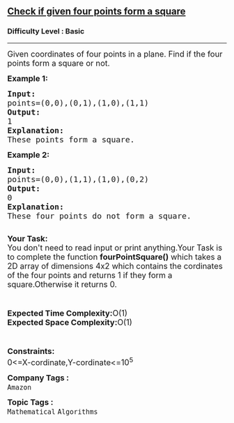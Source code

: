 <h2><a href="https://practice.geeksforgeeks.org/problems/check-if-given-four-points-form-a-square3026/1?page=1&sortBy=submissions&searchQuery=four">Check if given four points form a square</a></h2><h3>Difficulty Level : Basic</h3><hr><div class="problems_problem_content__Xm_eO"><p><span style="font-size:18px">Given coordinates of four points in a plane. Find if the four points form a square or not.</span></p>

<p><strong><span style="font-size:18px">Example 1:</span></strong></p>

<pre><span style="font-size:18px"><strong>Input:</strong>
points=(0,0),(0,1),(1,0),(1,1)
<strong>Output:</strong>
1
<strong>Explanation:</strong>
These points form a square.</span></pre>

<p><strong><span style="font-size:18px">Example 2:</span></strong></p>

<pre><span style="font-size:18px"><strong>Input:</strong>
points=(0,0),(1,1),(1,0),(0,2)
<strong>Output:</strong>
0
<strong>Explanation:</strong>
These four points do not form a square.</span></pre>

<p><br>
<span style="font-size:18px"><strong>Your Task:</strong><br>
You don't need to read input or print anything.Your Task is to complete the function <strong>fourPointSquare()</strong> which takes a 2D array of dimensions 4x2 which contains the cordinates of the four points and returns 1 if they form a square.Otherwise it returns 0.</span></p>

<p>&nbsp;</p>

<p><span style="font-size:18px"><strong>Expected Time Complexity:</strong>O(1)<br>
<strong>Expected Space Complexity:</strong>O(1)</span></p>

<p>&nbsp;</p>

<p><span style="font-size:18px"><strong>Constraints:</strong><br>
0&lt;=X-cordinate,Y-cordinate&lt;=10<sup>5</sup></span></p>
</div><p><span style=font-size:18px><strong>Company Tags : </strong><br><code>Amazon</code>&nbsp;<br><p><span style=font-size:18px><strong>Topic Tags : </strong><br><code>Mathematical</code>&nbsp;<code>Algorithms</code>&nbsp;